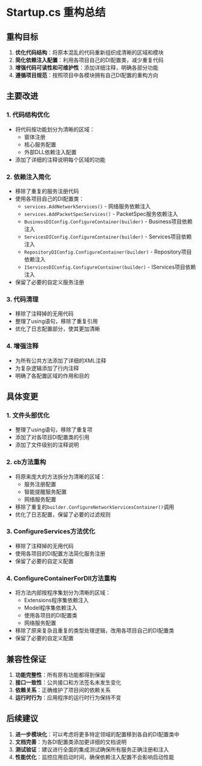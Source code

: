 # Startup.cs 重构总结

## 重构目标

1. **优化代码结构**：将原本混乱的代码重新组织成清晰的区域和模块
2. **简化依赖注入配置**：利用各项目自己的DI配置类，减少重复代码
3. **增强代码可读性和可维护性**：添加详细注释，明确各部分功能
4. **遵循项目规范**：按照项目中各模块拥有自己DI配置的重构方向

## 主要改进

### 1. 代码结构优化
- 将代码按功能划分为清晰的区域：
  - 窗体注册
  - 核心服务配置
  - 外部DLL依赖注入配置
- 添加了详细的注释说明每个区域的功能

### 2. 依赖注入简化
- 移除了重复的服务注册代码
- 使用各项目自己的DI配置类：
  - `services.AddNetworkServices()` - 网络服务依赖注入
  - `services.AddPacketSpecServices()` - PacketSpec服务依赖注入
  - `BusinessDIConfig.ConfigureContainer(builder)` - Business项目依赖注入
  - `ServicesDIConfig.ConfigureContainer(builder)` - Services项目依赖注入
  - `RepositoryDIConfig.ConfigureContainer(builder)` - Repository项目依赖注入
  - `IServicesDIConfig.ConfigureContainer(builder)` - IServices项目依赖注入
- 保留了必要的自定义服务注册

### 3. 代码清理
- 移除了注释掉的无用代码
- 整理了using语句，移除了重复引用
- 优化了日志配置部分，使其更加清晰

### 4. 增强注释
- 为所有公共方法添加了详细的XML注释
- 为复杂逻辑添加了行内注释
- 明确了各配置区域的作用和目的

## 具体变更

### 1. 文件头部优化
- 整理了using语句，移除了重复项
- 添加了对各项目DI配置类的引用
- 添加了文件级别的注释说明

### 2. cb方法重构
- 将原来庞大的方法拆分为清晰的区域：
  - 服务注册配置
  - 智能提醒服务配置
  - 网络服务配置
- 移除了重复的`builder.ConfigureNetworkServicesContainer()`调用
- 优化了日志配置，保留了必要的过滤规则

### 3. ConfigureServices方法优化
- 移除了注释掉的无用代码
- 使用各项目的DI配置方法简化服务注册
- 保留了必要的自定义配置

### 4. ConfigureContainerForDll方法重构
- 将方法内部按程序集划分为清晰的区域：
  - Extensions程序集依赖注入
  - Model程序集依赖注入
  - 使用各项目的DI配置类
  - 网络服务配置
- 移除了原来复杂且重复的类型处理逻辑，改用各项目自己的DI配置类
- 保留了必要的自定义配置

## 兼容性保证

1. **功能完整性**：所有原有功能都得到保留
2. **接口一致性**：公共接口和方法签名未发生变化
3. **依赖关系**：正确维护了项目间的依赖关系
4. **运行时行为**：应用程序的运行时行为保持不变

## 后续建议

1. **进一步模块化**：可以考虑将更多特定领域的配置移到各自的DI配置类中
2. **文档完善**：为各DI配置类添加更详细的文档说明
3. **测试验证**：建议进行全面的集成测试确保所有服务正确注册和注入
4. **性能优化**：监控应用启动时间，确保依赖注入配置不会影响启动性能